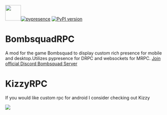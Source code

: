 <img src="https://files.ballistica.net/ballistica_media/ballistica_logo_half.png" height="50">[![pypresence](https://img.shields.io/badge/using-pypresence-00bb88.svg?style=for-the-badge&logo=discord&logoWidth=20)](https://github.com/qwertyquerty/pypresence)
[![PyPI version](https://img.shields.io/pypi/v/websocket_client)](https://pypi.org/project/websocket_client/)

# BombsquadRPC
A mod for the game  Bombsquad to display custom rich presence for mobile and desktop.Utilizes pypresence for DRPC and websockets for MRPC.
[Join official Discord Bombsquad Server](https://discord.gg/bombsquad-ballistica-official-1001896771347304639)
# KizzyRPC
If you would like custom rpc for android I consider checking out Kizzy

[![](https://dcbadge.vercel.app/api/server/vUPc7zzpV5)](https://discord.gg/vUPc7zzpV5)
